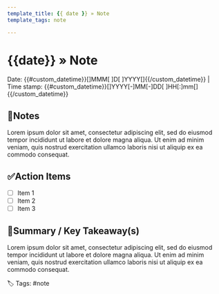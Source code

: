 ```yaml
---
template_title: {{ date }} » Note
template_tags: note

---
```

# {{date}} » Note
Date: {{#custom_datetime}}[]MMM[ ]D[ ]YYYY[]{{/custom_datetime}} | Time stamp: {{#custom_datetime}}[]YYYY[-]MM[-]DD[ ]HH[:]mm[]{{/custom_datetime}}

## 📝Notes
Lorem ipsum dolor sit amet, consectetur adipiscing elit, sed do eiusmod tempor incididunt ut labore et dolore magna aliqua. Ut enim ad minim veniam, quis nostrud exercitation ullamco laboris nisi ut aliquip ex ea commodo consequat. 

## ✅Action Items
- [ ] Item 1
- [ ] Item 2
- [ ] Item 3

## 🔑Summary / Key Takeaway(s)
Lorem ipsum dolor sit amet, consectetur adipiscing elit, sed do eiusmod tempor incididunt ut labore et dolore magna aliqua. Ut enim ad minim veniam, quis nostrud exercitation ullamco laboris nisi ut aliquip ex ea commodo consequat. 


🏷️ Tags: #note
